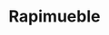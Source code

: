 ---
title: "Rapimueble"
url: /cordoba/rapimueble-calle-del-ingeniero-juan-de-la-cierva/
shop: muebles
---